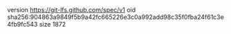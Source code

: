 version https://git-lfs.github.com/spec/v1
oid sha256:904863a9849f5b9a42fc665226e3c0a992add98c35f0fba24f61c3e4fb9fc543
size 1872
